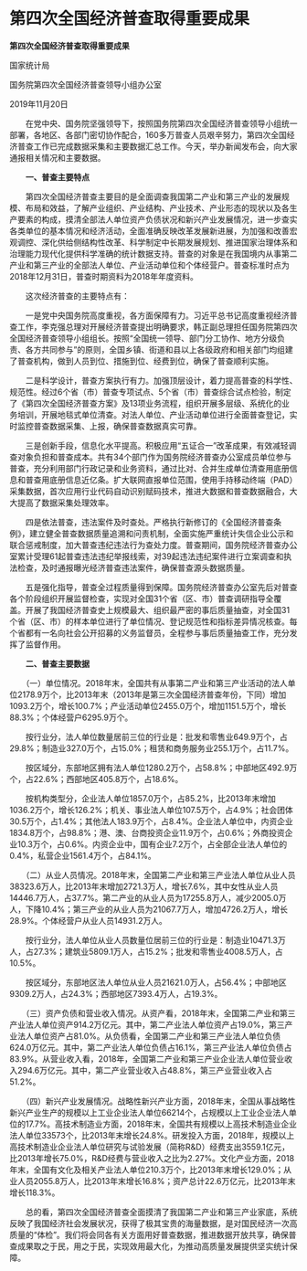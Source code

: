 # 第四次全国经济普查取得重要成果

**第四次全国经济普查取得重要成果**

国家统计局

国务院第四次全国经济普查领导小组办公室

2019年11月20日

　　在党中央、国务院坚强领导下，按照国务院第四次全国经济普查领导小组统一部署，各地区、各部门密切协作配合，160多万普查人员艰辛努力，第四次全国经济普查工作已完成数据采集和主要数据汇总工作。今天，举办新闻发布会，向大家通报相关情况和主要数据。

　　**一、普查主要特点**

　　第四次全国经济普查主要目的是全面调查我国第二产业和第三产业的发展规模、布局和效益，了解产业组织、产业结构、产业技术、产业形态的现状以及各生产要素的构成，摸清全部法人单位资产负债状况和新兴产业发展情况，进一步查实各类单位的基本情况和经济活动，全面准确反映改革发展新进展，为加强和改善宏观调控、深化供给侧结构性改革、科学制定中长期发展规划、推进国家治理体系和治理能力现代化提供科学准确的统计数据支持。普查的对象是在我国境内从事第二产业和第三产业的全部法人单位、产业活动单位和个体经营户。普查标准时点为2018年12月31日，普查时期资料为2018年年度资料。

　　这次经济普查的主要特点有：

　　一是党中央国务院高度重视，各方面保障有力。习近平总书记高度重视经济普查工作，李克强总理对开展经济普查提出明确要求，韩正副总理担任国务院第四次全国经济普查领导小组组长。按照“全国统一领导、部门分工协作、地方分级负责、各方共同参与”的原则，全国乡镇、街道和县以上各级政府和相关部门均组建了普查机构，做到人员到位、措施到位、经费到位，确保了普查顺利实施。

　　二是科学设计，普查方案执行有力。加强顶层设计，着力提高普查的科学性、规范性。经过6个省（市）普查专项试点、5个省（市）普查综合试点检验，制定了《第四次全国经济普查方案》及13项业务流程，组织开展多层级、系统化的业务培训，开展地毯式单位清查。对法人单位、产业活动单位进行全面普查登记，实时监控普查数据采集、上报，确保普查数据真实可靠。

　　三是创新手段，信息化水平提高。积极应用“五证合一”改革成果，有效减轻调查对象负担和普查成本。共有34个部门作为国务院经济普查办公室成员单位参与普查，充分利用部门行政记录和业务资料，通过比对、合并生成单位清查用底册信息和普查用底册信息近亿条。扩大联网直报单位范围，使用手持移动终端（PAD）采集数据，首次应用行业代码自动识别赋码技术，推进大数据和普查数据融合，大大提高了数据采集处理效率。

　　四是依法普查，违法案件及时查处。严格执行新修订的《全国经济普查条例》，建立健全普查数据质量追溯和问责机制，全面实施严重统计失信企业公示和联合惩戒制度，加大普查违纪违法行为查处力度。普查期间，国务院经济普查办公室累计受理61起普查违法违纪举报线索，对39起违法违纪案件进行立案调查和执法检查，及时通报曝光经济普查违法案件，确保普查源头数据质量。

　　五是强化指导，普查全过程质量得到保障。国务院经济普查办公室先后对普查各个阶段组织开展监督检查，实现对全国31个省（区、市）普查调研指导全覆盖。开展了我国经济普查史上规模最大、组织最严密的事后质量抽查，对全国31个省（区、市）的样本单位进行了单位情况、登记规范性和指标差异情况核查。每个省都有一名向社会公开招募的义务监督员，全程参与事后质量抽查工作，充分发挥了监督作用。

　　**二、普查主要数据**

　　（一）单位情况。2018年末，全国共有从事第二产业和第三产业活动的法人单位2178.9万个，比2013年末（2013年是第三次全国经济普查年份，下同）增加1093.2万个，增长100.7%；产业活动单位2455.0万个，增加1151.5万个，增长88.3%；个体经营户6295.9万个。

　　按行业分，法人单位数量居前三位的行业是：批发和零售业649.9万个，占29.8%；制造业327.0万个，占15.0%；租赁和商务服务业255.1万个，占11.7%。

　　按区域分，东部地区拥有法人单位1280.2万个，占58.8%；中部地区492.9万个，占22.6%；西部地区405.8万个，占18.6%。

　　按机构类型分，企业法人单位1857.0万个，占85.2%，比2013年末增加1036.2万个，增长126.2%；机关、事业法人单位107.5万个，占4.9%；社会团体30.5万个，占1.4%；其他法人183.9万个，占8.4%。企业法人单位中，内资企业1834.8万个，占98.8%；港、澳、台商投资企业11.9万个，占0.6%；外商投资企业10.3万个，占0.6%。内资企业中，国有企业7.2万个，占全部企业法人单位的0.4%，私营企业1561.4万个，占84.1%。

　　（二）从业人员情况。2018年末，全国第二产业和第三产业法人单位从业人员38323.6万人，比2013年末增加2721.3万人，增长7.6%，其中女性从业人员14446.7万人，占37.7%。第二产业的从业人员为17255.8万人，减少2005.0万人，下降10.4%；第三产业的从业人员为21067.7万人，增加4726.2万人，增长28.9%。个体经营户从业人员14931.2万人。

　　按行业分，法人单位从业人员数量位居前三位的行业是：制造业10471.3万人，占27.3%；建筑业5809.1万人，占15.2%；批发和零售业4008.5万人，占10.5%。

　　按区域分，东部地区法人单位从业人员21621.0万人，占56.4%；中部地区9309.2万人，占24.3%；西部地区7393.4万人，占19.3%。

　　（三）资产负债和营业收入情况。从资产看，2018年末，全国第二产业和第三产业法人单位资产914.2万亿元。其中，第二产业法人单位资产占19.0%，第三产业法人单位资产占81.0%。从负债看，全国第二产业和第三产业法人单位负债624.0万亿元。其中，第二产业法人单位负债占16.1%，第三产业法人单位负债占83.9%。从营业收入看，2018年，全国第二产业和第三产业企业法人单位营业收入294.6万亿元。其中，第二产业营业收入占48.8%，第三产业营业收入占51.2%。

　　（四）新兴产业发展情况。战略性新兴产业方面，2018年末，全国从事战略性新兴产业生产的规模以上工业企业法人单位66214个，占规模以上工业企业法人单位的17.7%。高技术制造业方面，2018年末，全国共有规模以上高技术制造业企业法人单位33573个，比2013年末增长24.8%。研发投入方面，2018年，规模以上高技术制造业企业法人单位研究与试验发展（简称R&D）经费支出3559.1亿元，比2013年增长75.0%，R&D经费与营业收入之比为2.27%。文化产业方面，2018年末，全国有文化及相关产业法人单位210.3万个，比2013年末增长129.0%；从业人员2055.8万人，比2013年末增长16.8%；资产总计22.6万亿元，比2013年末增长118.3%。

　　总的看，第四次全国经济普查全面摸清了我国第二产业和第三产业家底，系统反映了我国经济社会发展状况，获得了极其宝贵的海量数据，是对国民经济一次高质量的“体检”。我们将会同各有关方面用好普查数据，推进数据开放共享，确保普查成果取之于民，用之于民，实现效用最大化，为推动高质量发展提供坚实统计保障。